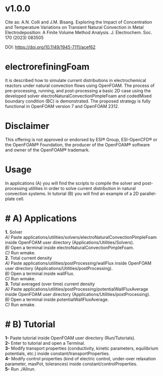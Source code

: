 # v1.0.0

Cite as: A.N. Colli and J.M. Bisang. Exploring the Impact of Concentration and Temperature Variations on Transient Natural Convection in Metal Electrodeposition: A Finite Volume Method Analysis. J. Electrochem. Soc. 170 (2023) 083505

DOI: https://doi.org/10.1149/1945-7111/acef62

# electrorefiningFoam
It is described how to simulate current distributions in electrochemical reactors under natural convection flows using OpenFOAM. The process of pre-processing, running, and post-processing a basic 2D case using the developed solver electroNaturalConvectionPimpleFoam and codedMixed boundary condition (BC) is demonstrated. The proposed strategy is fully functional in OpenFOAM version 7 and OpenFOAM 2312.

# Disclaimer
This offering is not approved or endorsed by ESI® Group, ESI-OpenCFD® or the OpenFOAM® Foundation, the producer of the OpenFOAM® software and owner of the OpenFOAM® trademark.

# Usage
In applications (A) you will find the scripts to compile the solver and post-processing utilities in order to solve current distribution in natural convection systems.
In tutorial (B) you will find an example of a 2D parallel-plate cell. 

# #  A) Applications
**1.**  Solver  
_A)_ Paste applications/utilities/solvers/electroNaturalConvectionPimpleFoam inside OpenFOAM user directory (Applications/Utilities/Solvers).  
_B)_ Open a terminal inside electroNaturalConvectionPimpleFoam.  
_C)_ Run wmake.  
**2.**  Total current density  
_A)_ Paste applications/utilities/postProcessing/wallFlux inside OpenFOAM user directory (Applications/Utilities/postProcessing).  
_B)_ Open a terminal inside wallFlux.  
_C)_ Run wmake.  
**3.**  Total averaged (over time) current density  
_A)_ Paste applications/utilities/postProcessing/potentialWallFluxAverage inside OpenFOAM user directory (Applications/Utilities/postProcessing).  
_B)_ Open a terminal inside potentialWallFluxAverage.  
_C)_ Run wmake.  


# #  B) Tutorial
**1-** Paste tutorial inside OpenFOAM user directory (Run/Tutorials).  
**2-** Enter to tutorial and open a Terminal.  
**3-** Modify transport properties (conductivity, kinetic parameters, equilibrium potentials, etc.) inside constant/transportProperties.  
**4-** Modify control properties (kind of electric control, under-over relaxation parameter, maxPot, tolerances) inside constant/controlProperties.   
**5-** Run ./Allrun.    

